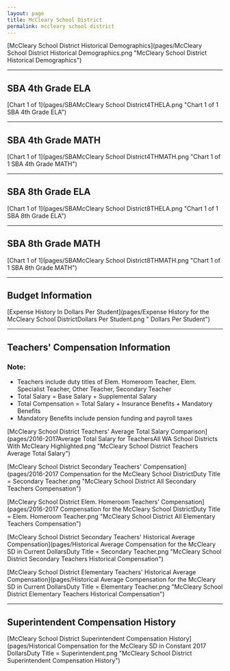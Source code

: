 ```yaml
---
layout: page
title: McCleary School District
permalink: mccleary school district
---
```



[McCleary School District Historical Demographics](pages/McCleary School District Historical Demographics.png "McCleary School District Historical Demographics")

___

## SBA 4th Grade ELA

[Chart 1 of 1](pages/SBAMcCleary School District4THELA.png "Chart 1 of 1 SBA 4th Grade ELA")


___

## SBA 4th Grade MATH

[Chart 1 of 1](pages/SBAMcCleary School District4THMATH.png "Chart 1 of 1 SBA 4th Grade MATH")


___

## SBA 8th Grade ELA

[Chart 1 of 1](pages/SBAMcCleary School District8THELA.png "Chart 1 of 1 SBA 8th Grade ELA")


___

## SBA 8th Grade MATH

[Chart 1 of 1](pages/SBAMcCleary School District8THMATH.png "Chart 1 of 1 SBA 8th Grade MATH")


___

## Budget Information

[Expense History In Dollars Per Student](pages/Expense History for the McCleary School DistrictDollars Per Student.png " Dollars Per Student")


___

## Teachers' Compensation Information
### Note:
- Teachers include duty titles of Elem. Homeroom Teacher, Elem. Specialist Teacher, Other Teacher, Secondary Teacher
- Total Salary = Base Salary + Supplemental Salary
- Total Compensation = Total Salary + Insurance Benefits + Mandatory Benefits
- Mandatory Benefits include pension funding and payroll taxes

[McCleary School District Teachers' Average Total Salary Comparison](pages/2016-2017Average Total Salary for TeachersAll WA School Districts With McCleary Highlighted.png "McCleary School District Teachers Average Total Salary")

[McCleary School District Secondary Teachers' Compensation](pages/2016-2017 Compensation for the McCleary School DistrictDuty Title = Secondary Teacher.png "McCleary School District All Secondary Teachers Compensation")

[McCleary School District Elem. Homeroom Teachers' Compensation](pages/2016-2017 Compensation for the McCleary School DistrictDuty Title = Elem. Homeroom Teacher.png "McCleary School District All Elementary Teachers Compensation")

[McCleary School District Secondary Teachers' Historical Average Compensation](pages/Historical Average Compensation for the McCleary SD in Current DollarsDuty Title = Secondary Teacher.png "McCleary School District Secondary Teachers Historical Compensation")

[McCleary School District Elementary Teachers' Historical Average Compensation](pages/Historical Average Compensation for the McCleary SD in Current DollarsDuty Title = Elementary Teacher.png "McCleary School District Elementary Teachers Historical Compensation")


___

## Superintendent Compensation History

[McCleary School District Superintendent Compensation History](pages/Historical Compensation for the McCleary SD in Constant 2017 DollarsDuty Title = Superintendent.png "McCleary School District Superintendent Compensation History")


